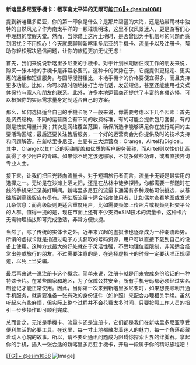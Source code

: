 **新喀里多尼亚手機卡：畅享南太平洋的无限可能[[TG💪+ @esim1088](https://t.me/s/esim1088)]**

提到新喀里多尼亚，你的第一印象是什么？是那片碧蓝的大海，还是热带雨林中独特的自然风光？作为南太平洋的一颗璀璨明珠，这里不仅风景迷人，更是游客们心中理想的度假天堂。然而，当你踏上这片土地时，是否曾因为手机信号的问题而感到困扰？不用担心！今天就来聊聊新喀里多尼亚的手機卡、流量卡以及注册卡，帮助你轻松解决通信问题，让你的旅程更加无忧无虑！

首先，我们来说说新喀里多尼亚的手機卡。对于计划长期居住或工作的朋友来说，购买一张本地的手機卡是非常必要的。这种卡的优势在于，它能提供更稳定、更实惠的通话和短信服务。与国际漫游相比，本地手機卡的价格要便宜得多，而且支持更多功能。比如，你可以随时随地拨打当地电话、发送短信，甚至还能使用社交媒体保持与家人和朋友的联系。此外，许多本地运营商还提供了丰富的套餐选择，可以根据你的实际需求量身定制适合自己的方案。

那么，如何选择适合自己的手機卡呢？一般来说，你需要考虑以下几个因素：首先是资费结构，不同的运营商会有不同的收费标准，有的可能会提供包月套餐，有的则是按使用量计费；其次是网络覆盖范围，确保所选卡能够满足你在旅行期间的主要活动区域；最后还要关注售后服务，一个好的运营商会为你提供及时的技术支持和问题解答。在新喀里多尼亚，主要有三大运营商：Orange、Airtel和Digicel。其中，Orange以其广泛的网络覆盖和优质的客户服务著称，而Airtel则以性价比高赢得了不少用户的青睐。如果你不确定该选哪家，不妨多做些功课，或者直接咨询专业人士。

接下来，让我们把目光转向流量卡。对于短期旅行者而言，流量卡无疑是最实用的选择之一。无论是在沙滩上晒太阳，还是在丛林中徒步探险，你都需要一部随时在线的手机来记录美好瞬间。新喀里多尼亚的流量卡通常有多种规格可供挑选，从基础版到高级版应有尽有。基础版流量卡适合轻度使用者，比如偶尔查看地图或发送几条信息；而高级版则更适合重度用户，比如需要频繁上传照片或视频到社交平台的人群。值得一提的是，现在市面上还有不少支持eSIM技术的流量卡，这种卡片无需物理插拔即可完成激活，非常方便快捷。

当然了，除了传统的实体卡之外，近年来兴起的虚拟卡也逐渐成为一种潮流趋势。所谓的虚拟卡就是指通过电子方式获取的号码资源，用户可以直接下载到自己的设备上使用。这种方式最大的好处就在于灵活性强，不受地理位置限制，非常适合经常出差或旅行的朋友。不过需要注意的是，在选择虚拟卡的时候一定要认准正规渠道，以免上当受骗。

最后再来说一说注册卡这个概念。简单来说，注册卡就是用来完成身份验证的一种特殊卡片。在某些国家和地区，为了保障公共安全，所有手机号码都必须经过实名制登记才能正常使用。因此，当你第一次来到新喀里多尼亚时，如果想要顺利开通手机服务，就需要准备一张有效的身份证件（如护照）来配合办理相关手续。虽然听起来有些麻烦，但实际上整个过程并不会花费太多时间，只要按照工作人员的指引一步步操作即可顺利完成。

总而言之，无论是手機卡、流量卡还是注册卡，它们都是我们在新喀里多尼亚享受便利生活的必要工具。在这里，每一寸土地都散发着迷人的魅力，每一个角落都藏着动人心魄的故事。所以，请不要让通讯问题成为阻碍你探索世界的绊脚石。拿起你的手机，插入一张合适的新喀里多尼亚手機卡，开启一段属于你的精彩旅程吧！

[[TG💪+ @esim1088](https://t.me/s/esim1088) ![Image](https://i.postimg.cc/4NQfJmqS/Snipaste-2025-05-13-00-14-12.png)]